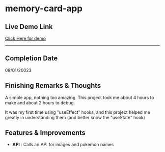 # memory-card-app

## Live Demo Link
[Click Here for demo]()

---

## Completion Date
08/01/20023

## Finishing Remarks & Thoughts

A simple app, nothing too amazing. This project took me about 4 hours to make
and about 2 hours to debug.

It was my first time using "useEffect" hooks, and this project helped me
greatly in understanding them (and better know the "useState" hook)

## Features & Improvements

* __API__ : Calls an API for images and pokemon names
